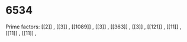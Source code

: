 # 6534

Prime factors: [[2]] , [[3]] , [[1089]] , [[3]] , [[363]] , [[3]] , [[121]] , [[11]] , [[11]] , [[11]] , 